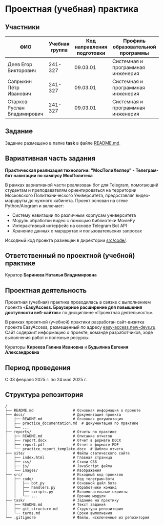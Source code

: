# Проектная (учебная) практика

## Участники

| ФИО | Учебная группа | Код направления подготовки | Профиль образовательной программы |
|-|-|-|-|
| Деев Егор Викторович | 241-327 | 09.03.01 | Системная и программная инженерия |
| Сапрыкин Пётр Иванович | 241-327 | 09.03.01 | Системная и программная инженерия |
| Старков Руслан Владимирович | 241-327 | 09.03.01 | Системная и программная инженерия |

## Задание

Задание размещено в папке **task** в файле [README.md](task/README.md). 

## Вариативная часть задания

**Практическая реализация технологии: "МосПолиХелпер" - Телеграм-бот навигации по кампусу МосПолитеха**

В рамках вариативной части реализован бот для Telegram, помогающий студентам и преподавателям ориентироваться на территории Московского Политехнического Университета, предоставляя видео-маршруты до нужного кабинета. Проект основан на стеке Python/Aiogram и включает:
- Систему навигации по различным корпусам университета
- Модуль обработки видео с помощью библиотеки MoviePy
- Интерактивный интерфейс на основе Telegram Bot API
- Хранение данных о маршрутах и пользовательских запросах

Исходный код проекта размещен в директории [src/code/](src/code/).

## Ответственный по проектной (учебной) практике

Куратор **Баринова Наталья Владимировна**

## Проектная деятельность

Проектная (учебная) практика проводилась в связке с выполнением проекта «**EasyAccess. Браузерное расширение для повышения доступности веб-сайтов**» по дисциплине «Проектная деятельность».

В рамках проектной (учебной) практики разработан сайт-визитка проекта EasyAccess, размещенный по адресу [easy-access.new-devs.ru](https://easy-access.new-devs.ru). Сайт содержит информацию о проекте, команде разработчиков, ходе выполнения работ и полезные ресурсы.

Кураторы **Киреева Галина Ивановна** и **Будылина Евгения Александровна**

## Период проведения

С 03 февраля 2025 г. по 24 мая 2025 г.

## Структура репозитория

```
/
├── README.md                  # Основная информация о проекте
├── docs/                      # Документация проекта
│   ├── README.md              # Основная документация 
│   ├── practice_documentation.md  # Документация по практике
│   └── ...
├── reports/                   # Отчеты по практике
│   ├── README.md              # Описание отчетов
│   ├── report.docx            # Отчет в формате DOCX
│   ├── report.pdf             # Отчет в формате PDF
│   └── practice_report_template.docx  # Шаблон отчета
├── site/                      # Файлы статического сайта
│   ├── index.html             # Главная страница
│   ├── css/                   # Стили CSS
│   ├── js/                    # JavaScript файлы
│   └── images/                # Изображения
├── src/                       # Исходный код проектов
│   ├── code/                  # Код телеграм-бота
│   │   ├── bot.py             # Основной файл бота
│   │   ├── handlers.py        # Обработчики команд
│   │   ├── scripts.py         # Вспомогательные скрипты
│   │   └── ...                # Прочие модули
├── task/                      # Задание на практику
│   ├── README.md              # Текст задания
│   ├── git_structure.md       # Структура репозитория
│   └── terms.md               # Сроки выполнения
└── .gitignore                 # Файлы, исключенные из репозитория
```
